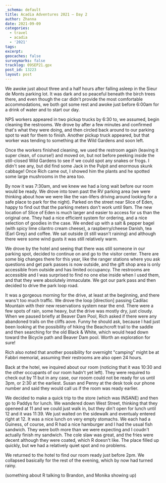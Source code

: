 ```yaml
---
_schema: default
title: Acadia Adventures 2021 – Day 2
author: Zhanna
date: 2021-09-09
categories:
  - travel
  - acadia
  - '2021'
tags:
excerpt: 
geocaches: false
surveymarks: false
tracklog: 09SEP21.gpx
post_id: 13223
layout: post
---
```



We awoke just about three and a half hours after falling asleep in the Sieur de Monts parking lot. It was dark and so peaceful beneath the birch trees there, and even though the car didn't provide the most comfortable accommodations, we both got some rest and awoke just before 6:00am for a drink of water and to start our day. 

NPS workers appeared in two pickup trucks by 6:30 to, we assumed, begin cleaning the restrooms. We drove by after a few minutes and confirmed that's what they were doing, and then circled back around to our parking spot to wait for them to finish. Another pickup truck appeared, but that worker was tending to something at the Wild Gardens and soon left. 

Once the workers finished cleaning, we used the restroom again (leaving it super clean, of course!) and moved on, but not before peeking inside the still-closed Wild Gardens to see if we could spot any snakes or frogs. I didn't see any, but did find some Jack in the Pulpit and enormous skunk cabbage! Once Rich came out, I showed him the plants and he spotted some large mushrooms in the area too.

By now it was 7:30am, and we knew we had a long wait before our room would be ready. We drove into town past the RV parking area (we were thinking about how we were like the van-lifers driving around looking for a safe place to park for the night). Parked on the street near Slice of Eden, happy to find out that the parking meters don't work until 9am. The new location of Slice of Eden is much larger and easier to access for us than the original one. They had a nice efficient system for ordering, and a nice selection of goodies in the case. We ended up with a salt & pepper bagel (with spicy lime cilantro cream cheese), a raspberry/cheese Danish, tea (Earl Grey) and coffee. We sat outside (it still wasn't raining) and although there were some wind gusts it was still relatively warm. 

We drove by the hotel and seeing that there was still someone in our parking spot, decided to continue on and go to the visitor center. There are some big changes there for this year, like the ranger stations where you ask questions and get park passes is now outside, and the gift shop area is only accessible from outside and has limited occupancy. The restrooms are accessible and I was surprised to find no one else inside when I used them, and that they were absolutely immaculate. We got our park pass and then decided to drive the park loop road.

It was a gorgeous morning for the drive, at least at the beginning, and there wans't too much traffic. We drove the loop [direction] passing Cadilac Mountain with their new reservations system near the end. There were a few spots of rain, some heavy, but the drive was mostly dry, just cloudy. When we paused briefly at Beaver Dam Pool, Rich asked if there were any abandoned trails on the cliffs aove. Funny he should ask, because I had just been looking at the possibility of hiking the Beachcroft trail to the saddle and then searching for the old Black & White, which would head down toward the Bicycle path and Beaver Dam pool. Worth an exploration for sure!

Rich also noted that another possibility for overnight "camping" might be at Fabbri memorial, assuming their restrooms are also open 24 hours.

Back at the hotel, we inquired about our room (noticing that it was 10:30 and the other occupants of our room hadn't yet left). They were required to check out by 11 but in any case, our rooom could not be ready for us until 3pm, or 2:30 at the earliest. Susan and Penny at the desk took our phone number and said they would call us if the room was ready earlier.

We decided to make a quick trip to the store (which was INSANE) and then go to Paddys for lunch. We wandered down West Street, thinking that they openeed at 11 and we could just walk in, but they din't open for lunch until 12 and it was 11:39. We just waited on the sidewalk and eventualy entered right at 12. It was a nice lunch on very empty stomachs. We each had a Guiness, of course, and R had a nice hamburger and I had the usual fish sandwich. They were both more than we were expecting and I coudn't actually finish my sandwich. The cole slaw was great, and the fries were decent although they were coated, which R doesn't like. The place filled up quickly, but we had a relatively quiet spot and no problems.

We returned to the hotel to find our room ready just before 2pm. We collapsed basically for the rest of the evening, which by now had turned rainy. 

(something about R talking to Brandon, and Monika showing up)

